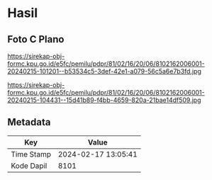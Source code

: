 # Hasil

## Foto C Plano

https://sirekap-obj-formc.kpu.go.id/e5fc/pemilu/pdpr/81/02/16/20/06/8102162006001-20240215-101201--b53534c5-3def-42e1-a079-56c5a6e7b3fd.jpg

https://sirekap-obj-formc.kpu.go.id/e5fc/pemilu/pdpr/81/02/16/20/06/8102162006001-20240215-104431--15d41b89-f4bb-4659-820a-21bae14df509.jpg


## Metadata

| Key        | Value               |
| ---------- | ------------------- |
| Time Stamp | 2024-02-17 13:05:41 |
| Kode Dapil | 8101                |



